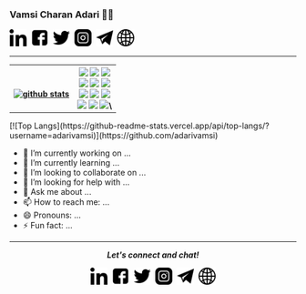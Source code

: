 ### Vamsi Charan Adari 👨‍💻
<div>
    <a href="https://www.linkedin.com/in/adarivamsi/" alt="Linkedin"><img src="https://github.com/adarivamsi/adarivamsi/blob/master/linkedin.png" height="30" width="30"></a>&nbsp;
    <a href="https://www.facebook.com/adarivamsicharan"><img src="https://github.com/adarivamsi/adarivamsi/blob/master/facebook.jpg" height="30" width="30"></a>&nbsp;
    <a href="https://twitter.com/adarivamsi" alt="Twitter"><img src="https://github.com/adarivamsi/adarivamsi/blob/master/twitter.png" height="30" width="30"></a>&nbsp;
    <a href="https://www.instagram.com/iam_adarivamsi" alt="Instagram"><img src="https://github.com/adarivamsi/adarivamsi/blob/master/instagram.png" height="30" width="30"></a>&nbsp;
     <a href="https://t.me/adarivamsi" alt="Telegram"><img src="https://github.com/adarivamsi/adarivamsi/blob/master/telegram.png" height="30" width="30"></a>&nbsp;
    <a href="https://sites.google.com/view/adarivamsi"><img src="https://github.com/adarivamsi/adarivamsi/blob/master/globe.png" height="30" width="30"></a>
</div>

<hr>
<table align="center">
<tr>
<th><br>
            
[![github stats](https://github-readme-stats.vercel.app/api?username=adarivamsi&show_icons=true)](https://github.com/adarivamsi)
</th>
<th>
<code><img width="10%" src="https://www.vectorlogo.zone/logos/java/java-ar21.svg"></code>
<code><img width="10%" src="https://www.vectorlogo.zone/logos/kotlinlang/kotlinlang-ar21.svg"></code>
<code><img width="10%" src="https://www.vectorlogo.zone/logos/android/android-ar21.svg"></code>
<br />
<code><img width="10%" src="https://www.vectorlogo.zone/logos/gradle/gradle-ar21.svg"></code>
<code><img width="10%" src="https://www.vectorlogo.zone/logos/circleci/circleci-ar21.svg"></code>
<code><img width="10%" src="https://www.vectorlogo.zone/logos/json/json-ar21.svg"></code>
<br />
<code><img width="10%" src="https://www.vectorlogo.zone/logos/mysql/mysql-ar21.svg"></code>
<code><img width="10%" src="https://www.vectorlogo.zone/logos/sqlite/sqlite-ar21.svg"></code>
<code><img width="10%" src="https://www.vectorlogo.zone/logos/firebase/firebase-ar21.svg"></code>
<br />
<code><img width="10%" src="https://www.vectorlogo.zone/logos/git-scm/git-scm-ar21.svg"></code>
<code><img width="10%" src="https://www.vectorlogo.zone/logos/yaml/yaml-ar21.svg"></code>
<code><img width="10%" src="https://www.vectorlogo.zone/logos/gnu_bash/gnu_bash-ar21.svg"></code>\        
</th>
</tr>
</table>
[![Top Langs](https://github-readme-stats.vercel.app/api/top-langs/?username=adarivamsi)](https://github.com/adarivamsi) 

- 🔭 I’m currently working on ... 
- 🌱 I’m currently learning ...
- 👯 I’m looking to collaborate on ...
- 🤔 I’m looking for help with ...
- 💬 Ask me about ...
- 📫 How to reach me: ...
- 😄 Pronouns: ...
- ⚡ Fun fact: ...

<hr>

<p align="center">
  <i><b>Let's connect and chat!</b></i>
  <p align="center">
    <a href="https://www.linkedin.com/in/adarivamsi/" alt="Linkedin"><img src="https://github.com/adarivamsi/adarivamsi/blob/master/linkedin.png" height="30" width="30"></a>&nbsp;
    <a href="https://www.facebook.com/adarivamsicharan"><img src="https://github.com/adarivamsi/adarivamsi/blob/master/facebook.jpg" height="30" width="30"></a>&nbsp;
    <a href="https://twitter.com/adarivamsi" alt="Twitter"><img src="https://github.com/adarivamsi/adarivamsi/blob/master/twitter.png" height="30" width="30"></a>&nbsp;
    <a href="https://www.instagram.com/iam_adarivamsi" alt="Instagram"><img src="https://github.com/adarivamsi/adarivamsi/blob/master/instagram.png" height="30" width="30"></a>&nbsp;
     <a href="https://t.me/adarivamsi" alt="Telegram"><img src="https://github.com/adarivamsi/adarivamsi/blob/master/telegram.png" height="30" width="30"></a>&nbsp;
    <a href="https://sites.google.com/view/adarivamsi"><img src="https://github.com/adarivamsi/adarivamsi/blob/master/globe.png" height="30" width="30"></a>
  </p>    
</p>
